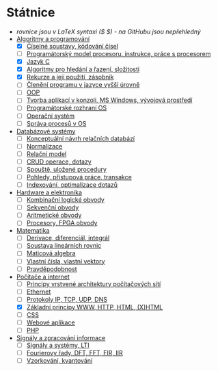 # Státnice
- *rovnice jsou v LaTeX syntaxi ($ $) - na GitHubu jsou nepřehledný*
- [Algoritmy a programování](Algoritmy%20a%20programování/Algoritmy%20a%20programování.md)
    - [x] [Číselné soustavy, kódování čísel](Algoritmy%20a%20programování/Číslené%20soustavy,%20kódování%20čísel.md)
    - [ ] [Programátorský model procesoru, instrukce, práce s procesorem](Algoritmy%20a%20programování/Programátorský%20model%20procesoru,%20instrukce,%20práce%20s%20procesorem.md)
    - [x] [Jazyk C](Algoritmy%20a%20programování/Jazyk%20C.md)
    - [x] [Algoritmy pro hledání a řazení, složitosti](Algoritmy%20a%20programování/Algoritmy%20pro%20hledání%20a%20řazení,%20složitosti.md)
    - [x] [Rekurze a její použití, zásobník](Algoritmy%20a%20programování/Rekurze%20a%20její%20použití,%20zásobník.md)
    - [ ] [Členění programu v jazyce vyšší úrovně](Algoritmy%20a%20programování/Členění%20programu%20v%20jazyce%20vyšší%20úrovně.md)
    - [ ] [OOP](Algoritmy%20a%20programování/OOP.md) 
    - [ ] [Tvorba aplikací v konzoli, MS Windows, vývojová prostředí](Algoritmy%20a%20programování/Tvorba%20aplikací%20v%20konzoli,%20MS%20Windows,%20vývojová%20prostředí.md)
    - [ ] [Programátorské rozhraní OS](Algoritmy%20a%20programování/Programátorské%20rozhraní%20OS.md)
    - [ ] [Operační systém](Algoritmy%20a%20programování/Operační%20systém.md)
    - [ ] [Správa procesů v OS](Algoritmy%20a%20programování/Správa%20procesů%20v%20OS.md)
- [Databázové systémy](Databázové%20systémy/Datab%C3%A1zov%C3%A9%20syst%C3%A9my.md)
    - [ ] [Konceptuální návrh relačních databází](Databázové%20systémy/Konceptuální%20návrh%20relačních%20databází.md)
    - [ ] [Normalizace](Databázové%20systémy/Normalizace.md)
    - [ ] [Relační model](Databázové%20systémy/Relační%20model.md)
    - [ ] [CRUD operace, dotazy](Databázové%20systémy/CRUD%20operace,%20dotazy.md)
    - [ ] [Spouště, uložené procedury](Databázové%20systémy/Spouště,%20uložené%20procedury.md)
    - [ ] [Pohledy, přístupová práce, transakce](Databázové%20systémy/Pohledy,%20přístupová%20práce,%20transakce.md)
    - [ ] [Indexování, optimalizace dotazů](Databázové%20systémy/Indexování,%20optimalizace%20dotazů.md)
- [Hardware a elektronika](Hardware%20a%20elektronika/Hardware%20a%20elektronika.md)
    - [ ] [Kombinační logické obvody](Hardware%20a%20elektronika/Kombinační%20logické%20obvody.md)
    - [ ] [Sekvenční obvody](Hardware%20a%20elektronika/Sekvenční%20obvody.md)
    - [ ] [Aritmetické obvody](Hardware%20a%20elektronika/Aritmetické%20obvody.md)
    - [ ] [Procesory, FPGA obvody](Hardware%20a%20elektronika/Procesory,%20FPGA%20obvody.md)
- [Matematika](Matematika/Matematika.md)
    - [ ] [Derivace, diferenciál, integrál](Matematika/Derivace,%20diferenciál,%20integrál.md)
    - [ ] [Soustava lineárních rovnic](Matematika/Soustava%20lineárních%20rovnic.md)
    - [ ] [Maticová algebra](Matematika/Maticová%20algebra.md)
    - [ ] [Vlastní čísla, vlastní vektory](Matematika/Vlastní%20čísla,%20vlastní%20vektory.md)
    - [ ] [Pravděpodobnost](Matematika/Pravděpodobnost.md)
- [Počítače a internet](Počítače%20a%20internet/Po%C4%8D%C3%ADta%C4%8Dov%C3%A9%20s%C3%ADt%C4%9B%20a%20internet.md)
    - [ ] [Principy vrstvené architektury počítačových sítí](Počítače%20a%20internet/Principy%20vrstvené%20architektury%20počítačových%20sítí.md)
    - [ ] [Ethernet](Počítače%20a%20internet/Ethernet.md)
    - [ ] [Protokoly IP, TCP, UDP, DNS](Počítače%20a%20internet/Protokoly%20IP,%20TCP,%20UDP,%20DNS.md)
    - [x] [Základní principy WWW, HTTP, HTML, (X)HTML](Počítače%20a%20internet/Základní%20principy%20WWW,%20HTTP,%20HTML,%20(X)HTML.md)
    - [ ] [CSS](Počítače%20a%20internet/CSS.md)
    - [ ] [Webové aplikace](Počítače%20a%20internet/Webové%20aplikace.md)
    - [ ] [PHP](Počítače%20a%20internet/PHP.md)
- [Signály a zpracování informace](Signály%20a%20zpracování%20informace/Sign%C3%A1ly%20a%20zpracov%C3%A1n%C3%AD%20informace.md)
    - [ ] [Signály a systémy, LTI](Signály%20a%20zpracování%20informace/Signály%20a%20systémy,%20LTI.md)
    - [ ] [Fourierovy řady, DFT, FFT, FIR, IIR](Signály%20a%20zpracování%20informace/Fourierovy%20řady,%20DFT,%20FFT,%20FIR,%20IIR.md)
    - [ ] [Vzorkování, kvantování](Signály%20a%20zpracování%20informace/Vzorkování,%20kvantování.md)
